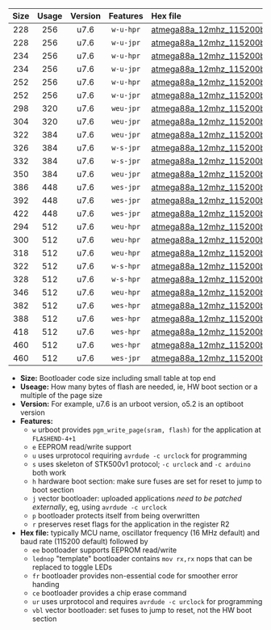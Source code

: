 |Size|Usage|Version|Features|Hex file|
|:-:|:-:|:-:|:-:|:--|
|228|256|u7.6|`w-u-hpr`|[atmega88a_12mhz_115200bps_ur.hex](https://raw.githubusercontent.com/stefanrueger/urboot/main/atmega88a_12mhz_115200bps_ur.hex)|
|228|256|u7.6|`w-u-jpr`|[atmega88a_12mhz_115200bps_ur_vbl.hex](https://raw.githubusercontent.com/stefanrueger/urboot/main/atmega88a_12mhz_115200bps_ur_vbl.hex)|
|234|256|u7.6|`w-u-hpr`|[atmega88a_12mhz_115200bps_lednop_ur.hex](https://raw.githubusercontent.com/stefanrueger/urboot/main/atmega88a_12mhz_115200bps_lednop_ur.hex)|
|234|256|u7.6|`w-u-jpr`|[atmega88a_12mhz_115200bps_lednop_ur_vbl.hex](https://raw.githubusercontent.com/stefanrueger/urboot/main/atmega88a_12mhz_115200bps_lednop_ur_vbl.hex)|
|252|256|u7.6|`w-u-hpr`|[atmega88a_12mhz_115200bps_lednop_fr_ur.hex](https://raw.githubusercontent.com/stefanrueger/urboot/main/atmega88a_12mhz_115200bps_lednop_fr_ur.hex)|
|252|256|u7.6|`w-u-jpr`|[atmega88a_12mhz_115200bps_lednop_fr_ur_vbl.hex](https://raw.githubusercontent.com/stefanrueger/urboot/main/atmega88a_12mhz_115200bps_lednop_fr_ur_vbl.hex)|
|298|320|u7.6|`weu-jpr`|[atmega88a_12mhz_115200bps_ee_ur_vbl.hex](https://raw.githubusercontent.com/stefanrueger/urboot/main/atmega88a_12mhz_115200bps_ee_ur_vbl.hex)|
|304|320|u7.6|`weu-jpr`|[atmega88a_12mhz_115200bps_ee_lednop_ur_vbl.hex](https://raw.githubusercontent.com/stefanrueger/urboot/main/atmega88a_12mhz_115200bps_ee_lednop_ur_vbl.hex)|
|322|384|u7.6|`weu-jpr`|[atmega88a_12mhz_115200bps_ee_lednop_fr_ur_vbl.hex](https://raw.githubusercontent.com/stefanrueger/urboot/main/atmega88a_12mhz_115200bps_ee_lednop_fr_ur_vbl.hex)|
|326|384|u7.6|`w-s-jpr`|[atmega88a_12mhz_115200bps_vbl.hex](https://raw.githubusercontent.com/stefanrueger/urboot/main/atmega88a_12mhz_115200bps_vbl.hex)|
|332|384|u7.6|`w-s-jpr`|[atmega88a_12mhz_115200bps_lednop_vbl.hex](https://raw.githubusercontent.com/stefanrueger/urboot/main/atmega88a_12mhz_115200bps_lednop_vbl.hex)|
|350|384|u7.6|`weu-jpr`|[atmega88a_12mhz_115200bps_ee_lednop_fr_ce_ur_vbl.hex](https://raw.githubusercontent.com/stefanrueger/urboot/main/atmega88a_12mhz_115200bps_ee_lednop_fr_ce_ur_vbl.hex)|
|386|448|u7.6|`wes-jpr`|[atmega88a_12mhz_115200bps_ee_vbl.hex](https://raw.githubusercontent.com/stefanrueger/urboot/main/atmega88a_12mhz_115200bps_ee_vbl.hex)|
|392|448|u7.6|`wes-jpr`|[atmega88a_12mhz_115200bps_ee_lednop_vbl.hex](https://raw.githubusercontent.com/stefanrueger/urboot/main/atmega88a_12mhz_115200bps_ee_lednop_vbl.hex)|
|422|448|u7.6|`wes-jpr`|[atmega88a_12mhz_115200bps_ee_lednop_fr_vbl.hex](https://raw.githubusercontent.com/stefanrueger/urboot/main/atmega88a_12mhz_115200bps_ee_lednop_fr_vbl.hex)|
|294|512|u7.6|`weu-hpr`|[atmega88a_12mhz_115200bps_ee_ur.hex](https://raw.githubusercontent.com/stefanrueger/urboot/main/atmega88a_12mhz_115200bps_ee_ur.hex)|
|300|512|u7.6|`weu-hpr`|[atmega88a_12mhz_115200bps_ee_lednop_ur.hex](https://raw.githubusercontent.com/stefanrueger/urboot/main/atmega88a_12mhz_115200bps_ee_lednop_ur.hex)|
|318|512|u7.6|`weu-hpr`|[atmega88a_12mhz_115200bps_ee_lednop_fr_ur.hex](https://raw.githubusercontent.com/stefanrueger/urboot/main/atmega88a_12mhz_115200bps_ee_lednop_fr_ur.hex)|
|322|512|u7.6|`w-s-hpr`|[atmega88a_12mhz_115200bps.hex](https://raw.githubusercontent.com/stefanrueger/urboot/main/atmega88a_12mhz_115200bps.hex)|
|328|512|u7.6|`w-s-hpr`|[atmega88a_12mhz_115200bps_lednop.hex](https://raw.githubusercontent.com/stefanrueger/urboot/main/atmega88a_12mhz_115200bps_lednop.hex)|
|346|512|u7.6|`weu-hpr`|[atmega88a_12mhz_115200bps_ee_lednop_fr_ce_ur.hex](https://raw.githubusercontent.com/stefanrueger/urboot/main/atmega88a_12mhz_115200bps_ee_lednop_fr_ce_ur.hex)|
|382|512|u7.6|`wes-hpr`|[atmega88a_12mhz_115200bps_ee.hex](https://raw.githubusercontent.com/stefanrueger/urboot/main/atmega88a_12mhz_115200bps_ee.hex)|
|388|512|u7.6|`wes-hpr`|[atmega88a_12mhz_115200bps_ee_lednop.hex](https://raw.githubusercontent.com/stefanrueger/urboot/main/atmega88a_12mhz_115200bps_ee_lednop.hex)|
|418|512|u7.6|`wes-hpr`|[atmega88a_12mhz_115200bps_ee_lednop_fr.hex](https://raw.githubusercontent.com/stefanrueger/urboot/main/atmega88a_12mhz_115200bps_ee_lednop_fr.hex)|
|460|512|u7.6|`wes-hpr`|[atmega88a_12mhz_115200bps_ee_lednop_fr_ce.hex](https://raw.githubusercontent.com/stefanrueger/urboot/main/atmega88a_12mhz_115200bps_ee_lednop_fr_ce.hex)|
|460|512|u7.6|`wes-jpr`|[atmega88a_12mhz_115200bps_ee_lednop_fr_ce_vbl.hex](https://raw.githubusercontent.com/stefanrueger/urboot/main/atmega88a_12mhz_115200bps_ee_lednop_fr_ce_vbl.hex)|

- **Size:** Bootloader code size including small table at top end
- **Useage:** How many bytes of flash are needed, ie, HW boot section or a multiple of the page size
- **Version:** For example, u7.6 is an urboot version, o5.2 is an optiboot version
- **Features:**
  + `w` urboot provides `pgm_write_page(sram, flash)` for the application at `FLASHEND-4+1`
  + `e` EEPROM read/write support
  + `u` uses urprotocol requiring `avrdude -c urclock` for programming
  + `s` uses skeleton of STK500v1 protocol; `-c urclock` and `-c arduino` both work
  + `h` hardware boot section: make sure fuses are set for reset to jump to boot section
  + `j` vector bootloader: uploaded applications *need to be patched externally*, eg, using `avrdude -c urclock`
  + `p` bootloader protects itself from being overwritten
  + `r` preserves reset flags for the application in the register R2
- **Hex file:** typically MCU name, oscillator frequency (16 MHz default) and baud rate (115200 default) followed by
  + `ee` bootloader supports EEPROM read/write
  + `lednop` "template" bootloader contains `mov rx,rx` nops that can be replaced to toggle LEDs
  + `fr` bootloader provides non-essential code for smoother error handing
  + `ce` bootloader provides a chip erase command
  + `ur` uses urprotocol and requires `avrdude -c urclock` for programming
  + `vbl` vector bootloader: set fuses to jump to reset, not the HW boot section
